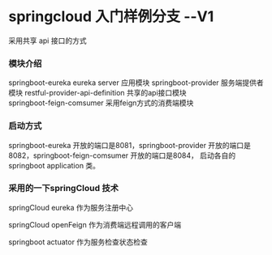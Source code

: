 # springcloud 入门样例分支 --V1

采用共享 api 接口的方式

### 模块介绍
springboot-eureka                   eureka server 应用模块
springboot-provider                 服务端提供者模块
restful-provider-api-definition     共享的api接口模块   
springboot-feign-comsumer           采用feign方式的消费端模块

### 启动方式
springboot-eureka 开放的端口是8081，springboot-provider 开放的端口是8082，springboot-feign-comsumer 开放的端口是8084， 启动各自的springboot application 类。

### 采用的一下springCloud 技术

springCloud eureka  作为服务注册中心

springCloud openFeign 作为消费端远程调用的客户端

springboot actuator 作为服务检查状态检查





